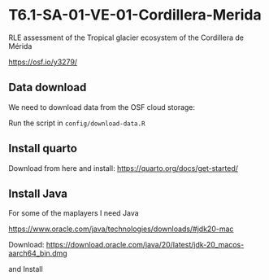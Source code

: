 # T6.1-SA-01-VE-01-Cordillera-Merida

RLE assessment of the Tropical glacier ecosystem of the Cordillera de Mérida

https://osf.io/y3279/

## Data download
We need to download data from the OSF cloud storage:

Run the script in `config/download-data.R`

## Install quarto

Download from here and install: https://quarto.org/docs/get-started/

## Install Java

For some of the maplayers I need Java

https://www.oracle.com/java/technologies/downloads/#jdk20-mac

Download:
https://download.oracle.com/java/20/latest/jdk-20_macos-aarch64_bin.dmg

and Install